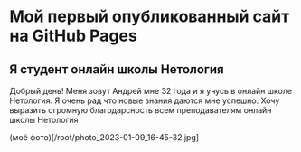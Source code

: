 # Мой первый опубликованный сайт на GitHub Pages

## Я студент онлайн школы Нетология

Добрый день! Меня зовут Андрей мне 32 года и я учусь в онлайн школе Нетология.
Я очень рад что новые знания даются мне успешно. Хочу выразить огромную благодарсность всем преподавателям онлайн школы Нетология

(моё фото)[/root/photo_2023-01-09_16-45-32.jpg]
